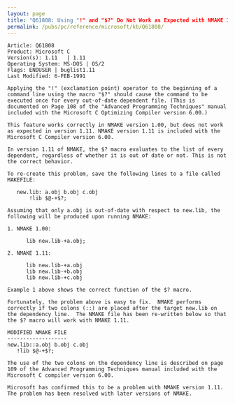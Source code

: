 ```yaml
---
layout: page
title: "Q61808: Using "!" and "$?" Do Not Work as Expected with NMAKE 1.11"
permalink: /pubs/pc/reference/microsoft/kb/Q61808/
---
```


	Article: Q61808
	Product: Microsoft C
	Version(s): 1.11   | 1.11
	Operating System: MS-DOS | OS/2
	Flags: ENDUSER | buglist1.11
	Last Modified: 6-FEB-1991
	
	Applying the "!" (exclamation point) operator to the beginning of a
	command line using the macro "$?" should cause the command to be
	executed once for every out-of-date dependent file. (This is
	documented on Page 108 of the "Advanced Programming Techniques" manual
	included with the Microsoft C Optimizing Compiler version 6.00.)
	
	This feature works correctly in NMAKE version 1.00, but does not work
	as expected in version 1.11. NMAKE version 1.11 is included with the
	Microsoft C Compiler version 6.00.
	
	In version 1.11 of NMAKE, the $? macro evaluates to the list of every
	dependent, regardless of whether it is out of date or not. This is not
	the correct behavior.
	
	To re-create this problem, save the following lines to a file called
	MAKEFILE:
	
	   new.lib: a.obj b.obj c.obj
	       !lib $@-+$?;
	
	Assuming that only a.obj is out-of-date with respect to new.lib, the
	following will be produced upon running NMAKE:
	
	1. NMAKE 1.00:
	
	      lib new.lib-+a.obj;
	
	2. NMAKE 1.11:
	
	      lib new.lib-+a.obj
	      lib new.lib-+b.obj
	      lib new.lib-+c.obj
	
	Example 1 above shows the correct function of the $? macro.
	
	Fortunately, the problem above is easy to fix.  NMAKE performs
	correctly if two colons (::) are placed after the target new.lib on
	the dependency line.  The NMAKE file has been re-written below so that
	the $? macro will work with NMAKE 1.11.
	
	MODIFIED NMAKE FILE
	-------------------
	new.lib::a.obj b.obj c.obj
	   !lib $@-+$?;
	
	The use of the two colons on the dependency line is described on page
	109 of the Advanced Programming Techniques manual included with the
	Microsoft C compiler version 6.00.
	
	Microsoft has confirmed this to be a problem with NMAKE version 1.11.
	The problem has been resolved with later versions of NMAKE.
